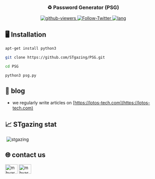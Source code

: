 <h3 align="center">♻️ Password Generator (PSG)</h3>









<p align="center">
<a href="https://github.com/rahuldkjain/github-profile-readme-generator/blob/master/LICENSE" target="blank">
<img src="https://img.shields.io/github/watchers/Stgazing/PSG?color=red&label=viewers&logo=github&style=flat-square" alt="github-viewers" />
</a>
<a href="https://github.com/rahuldkjain/github-profile-readme-generator/fork" target="blank">
<img src="https://img.shields.io/twitter/follow/lotostech?color=blue&label=Follow&logo=twitter&style=flat-square" alt="Follow-Twitter"/>
</a>
<a href="https://github.com/rahuldkjain/github-profile-readme-generator/stargazers" target="blank">
<img src="https://img.shields.io/github/languages/count/STgazing/PSG?color=%23ff8000%09%09&style=flat-square" alt="lang"/>
</a>
</p>










## 🖥 Installation
```bash
apt-get install python3
```
```bash
git clone https://github.com/STgazing/PSG.git
```
```bash
cd PSG
```
```bash
python3 psg.py
```

## 📝 blog
-  we regularly write articles on [https://lotos-tech.com](https://lotos-tech.com)

## 📈 STgazing stat
<p>&nbsp;<img align="center" src="https://github-readme-stats.vercel.app/api?username=stgazing&show_icons=true&locale=en" alt="stgazing" /></p>

## 🌐 contact us 
<p align="left">
<a href="https://twitter.com/lotostech" target="blank"><img align="center" src="https://raw.githubusercontent.com/rahuldkjain/github-profile-readme-generator/master/src/images/icons/Social/twitter.svg" alt="mhyar_nsi" height="30" width="40" /></a>
<a href="https://instagram.com/lotos_tech" target="blank"><img align="center" src="https://raw.githubusercontent.com/rahuldkjain/github-profile-readme-generator/master/src/images/icons/Social/instagram.svg" alt="mhyar_nsi" height="30" width="40" /></a>
</p>
